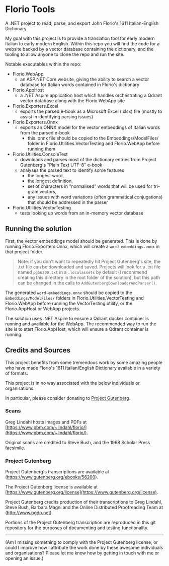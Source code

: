# Florio Tools

A .NET project to read, parse, and export John Florio's 1611 Italian-English Dictionary.

My goal with this project is to provide a translation tool for early modern Italian to early modern English.
Within this repo you will find the code for a website backed by a vector database containing the dictionary, and the tooling to allow anyone to clone the repo and run the site.

Notable executables within the repo:

- Florio.WebApp
  - an ASP.NET Core website, giving the ability to search a vector database for Italian words contained in Florio's dictionary
- Florio.AppHost
  - a .NET Aspire application host which handles orchestrating a Qdrant vector database along with the Florio.WebApp site
- Florio.Exporters.Excel
  - exports the parsed e-book as a Microsoft Excel (.xlsx) file (mostly to assist in identifying parsing issues)
- Florio.Exporters.Onnx
  - exports an ONNX model for the vector embeddings of Italian words from the parsed e-book
    - this .onnx file should be copied to the Embeddings/ModelFiles/ folder in Florio.Utilities.VectorTesting and Florio.WebApp before running them
- Florio.Utilities.ConsoleTest
  - downloads and parses most of the dictionary entries from Project Gutenberg's "Plain Text UTF-8" e-book
  - analyses the parsed text to identify some features
    - the longest word,
    - the longest definition,
    - set of characters in "normalised" words that will be used for tri-gram vectors,
    - any issues with word variations (often grammatical conjugations) that should be addressed in the parser
- Florio.Utilities.VectorTesting
  - tests looking up words from an in-memory vector database

## Running the solution

First, the vector embeddings model should be generated. This is done by running Florio.Exporters.Onnx, which will create a `word-embeddings.onnx` in that project folder.

> Note: if you don't want to repeatedly hit Project Gutenberg's site, the .txt file can be downloaded and saved.
> Projects will look for a .txt file named `pg56200.txt` in a `.localassets` by default (I recommend creating this directory in the root folder of the solution), but this path can be changed in the calls to `AddGutenbergDownloaderAndParser()`.

The generated `word-embeddings.onnx` should be copied to the `Embeddings/ModelFiles/` folders in Florio.Utilities.VectorTesting and Florio.WebApp before running the VectorTesting utility, or the Florio.AppHost or WebApp projects.

The solution uses .NET Aspire to ensure a Qdrant docker container is running and available for the WebApp. The recommended way to run the site is to start Florio.AppHost, which will ensure a Qdrant container is running.

## Credits and Sources

This project benefits from some tremendous work by some amazing people who have made Florio's 1611 Italian/English Dictionary available in a variety of formats.

This project is in no way associated with the below individuals or organisations.

In particular, please consider donating to [Project Gutenberg](https://www.gutenberg.org/donate/).

### Scans

Greg Lindahl hosts images and PDFs at [https://www.pbm.com/~lindahl/florio/](https://www.pbm.com/~lindahl/florio/).

Original scans are credited to Steve Bush, and the 1968 Scholar Press facsimile.

### Project Gutenberg

Project Gutenberg's transcriptions are available at (https://www.gutenberg.org/ebooks/56200).

The Project Gutenberg license is available at [https://www.gutenberg.org/license](https://www.gutenberg.org/license).

Project Gutenberg credits production of their transcriptions to Greg Lindahl, Steve Bush, Barbara Magni and the Online Distributed Proofreading Team at (http://www.pgdp.net).

Portions of the Project Gutenberg transcription are reproduced in this git repository for the purposes of documenting and testing functionality.

---

(Am I missing something to comply with the Project Gutenberg license, or could I improve how I attribute the work done by these awesome individuals and organisations? Please let me know how by getting in touch with me or opening an issue.)
